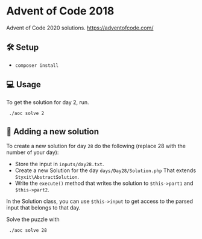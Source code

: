 # Advent of Code 2018
Advent of Code 2020 solutions. https://adventofcode.com/

## 🛠 Setup
- `composer install`

## 💻 Usage
To get the solution for day 2, run.
```
 ./aoc solve 2
```


## 👷 Adding a new solution
To create a new solution for day `28` do the following (replace 28 with the number of your day):
- Store the input in `inputs/day28.txt`.
- Create a new Solution for the day `days/Day28/Solution.php` That extends `Styxit\AbstractSolution`.
- Write the `execute()` method that writes the solution to `$this->part1` and `$this->part2`.

In the Solution class, you can use `$this->input` to get access to the parsed input that belongs to that day.

Solve the puzzle with
```
 ./aoc solve 28
```